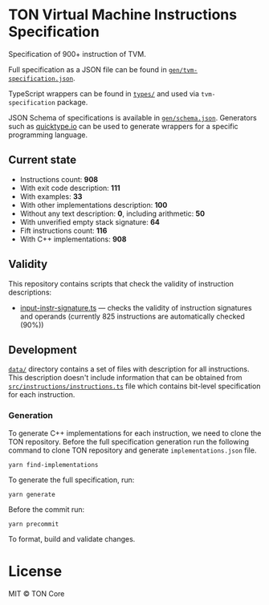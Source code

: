 # TON Virtual Machine Instructions Specification

Specification of 900+ instruction of TVM.

Full specification as a JSON file can be found in [`gen/tvm-specification.json`](gen/tvm-specification.json).

TypeScript wrappers can be found in [`types/`](src/types) and used via `tvm-specification` package.

JSON Schema of specifications is available in [`gen/schema.json`](gen/schema.json).
Generators such as [quicktype.io](https://app.quicktype.io/) can be used to generate wrappers for a specific programming
language.

## Current state

- Instructions count: **908**
- With exit code description: **111**
- With examples: **33**
- With other implementations description: **100**
- Without any text description: **0**, including arithmetic: **50**
- With unverified empty stack signature: **64**
- Fift instructions count: **116**
- With C++ implementations: **908**

## Validity

This repository contains scripts that check the validity of instruction descriptions:

- [input-instr-signature.ts](validity/input-instr-signature.ts) — checks the validity of instruction signatures and
  operands (currently 825 instructions are automatically checked (90%))

## Development

[`data/`](data) directory contains a set of files with description for all instructions. This description doesn't
include information that can be obtained from [`src/instructions/instructions.ts`](src/instructions/instructions.ts)
file which contains bit-level specification for each instruction.

### Generation

To generate C++ implementations for each instruction, we need to clone the TON repository. Before the full specification
generation run the following command to clone TON repository and generate `implementations.json` file.

```
yarn find-implementations
```

To generate the full specification, run:

```
yarn generate
```

Before the commit run:

```
yarn precommit
```

To format, build and validate changes.

# License

MIT © TON Core
